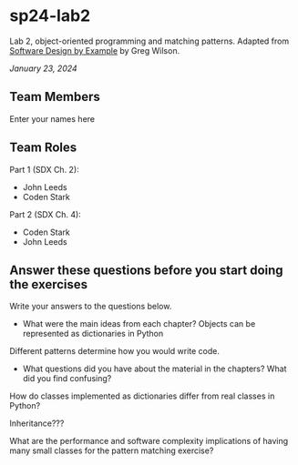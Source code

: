 # sp24-lab2
Lab 2, object-oriented programming and matching patterns. Adapted from [Software Design by Example](https://third-bit.com/sdxpy/) by Greg Wilson.

_January 23, 2024_

## Team Members
Enter your names here

## Team Roles
Part 1 (SDX Ch. 2):
* John Leeds
* Coden Stark

Part 2 (SDX Ch. 4):
* Coden Stark
* John Leeds

## Answer these questions before you start doing the exercises
Write your answers to the questions below.

* What were the main ideas from each chapter?
Objects can be represented as dictionaries in Python

Different patterns determine how you would write code.
  
* What questions did you have about the material in the chapters? What did you find confusing?

How do classes implemented as dictionaries differ from real classes in Python?

Inheritance???

What are the performance and software complexity implications of having many small classes for the pattern matching exercise?
